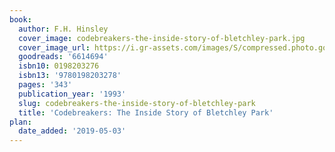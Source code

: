 ```yaml
---
book:
  author: F.H. Hinsley
  cover_image: codebreakers-the-inside-story-of-bletchley-park.jpg
  cover_image_url: https://i.gr-assets.com/images/S/compressed.photo.goodreads.com/books/1394346968l/6614694.jpg
  goodreads: '6614694'
  isbn10: 0198203276
  isbn13: '9780198203278'
  pages: '343'
  publication_year: '1993'
  slug: codebreakers-the-inside-story-of-bletchley-park
  title: 'Codebreakers: The Inside Story of Bletchley Park'
plan:
  date_added: '2019-05-03'
---
```

